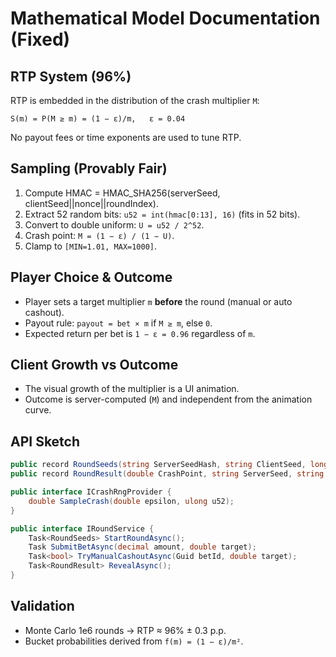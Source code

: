 # Mathematical Model Documentation (Fixed)

## RTP System (96%)
RTP is embedded in the distribution of the crash multiplier `M`:
```
S(m) = P(M ≥ m) = (1 − ε)/m,   ε = 0.04
```
No payout fees or time exponents are used to tune RTP.

## Sampling (Provably Fair)
1. Compute HMAC = HMAC_SHA256(serverSeed, clientSeed||nonce||roundIndex).
2. Extract 52 random bits: `u52 = int(hmac[0:13], 16)` (fits in 52 bits).
3. Convert to double uniform: `U = u52 / 2^52`.
4. Crash point: `M = (1 − ε) / (1 − U)`.
5. Clamp to `[MIN=1.01, MAX=1000]`.

## Player Choice & Outcome
- Player sets a target multiplier `m` **before** the round (manual or auto cashout).
- Payout rule: `payout = bet × m` if `M ≥ m`, else `0`.
- Expected return per bet is `1 − ε = 0.96` regardless of `m`.

## Client Growth vs Outcome
- The visual growth of the multiplier is a UI animation.
- Outcome is server-computed (`M`) and independent from the animation curve.

## API Sketch
```csharp
public record RoundSeeds(string ServerSeedHash, string ClientSeed, long Nonce);
public record RoundResult(double CrashPoint, string ServerSeed, string Hmac);

public interface ICrashRngProvider {
    double SampleCrash(double epsilon, ulong u52);
}

public interface IRoundService {
    Task<RoundSeeds> StartRoundAsync();
    Task SubmitBetAsync(decimal amount, double target);
    Task<bool> TryManualCashoutAsync(Guid betId, double target);
    Task<RoundResult> RevealAsync();
}
```

## Validation
- Monte Carlo 1e6 rounds → RTP ≈ 96% ± 0.3 p.p.
- Bucket probabilities derived from `f(m) = (1 − ε)/m²`.
